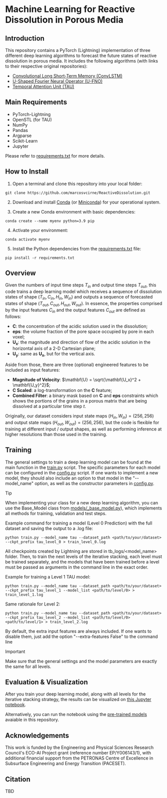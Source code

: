 # Machine Learning for Reactive Dissolution in Porous Media

## Introduction

This repository contains a PyTorch (Lightning) implementation of three different deep learning algorithms to forecast the future states of reactive dissolution in porous media. It includes the following algorithms (with links to their respective original repositories):

- [Convolutional Long Short-Term Memory (ConvLSTM)](https://github.com/ndrplz/ConvLSTM_pytorch)
- [U-Shaped Fourier Neural Operator (U-FNO)](https://github.com/gegewen/ufno)
- [Temporal Attention Unit (TAU)](https://github.com/chengtan9907/OpenSTL)

## Main Requirements

- PyTorch-Lightning
- OpenSTL (for TAU)
- NumPy
- Pandas
- Argparse
- Scikit-Learn
- Jupyter

Please refer to [requirements.txt](requirements.txt) for more details.

## How to Install

1. Open a terminal and clone this repository into your local folder:

```
git clone https://github.com/marcosvcirne/ReactiveDissolution.git
```

2. Download and install [Conda](https://anaconda.org/anaconda/conda) (or [Miniconda](https://docs.anaconda.com/miniconda)) for your operational system.

3. Create a new Conda environment with basic dependencies:

```
conda create --name myenv python=3.9 pip
```

4. Activate your environment:
```
conda activate myenv
```

5. Install the Python dependencies from the [requirements.txt](requirements.txt) file:
```
pip install -r requirements.txt
```

## Overview

Given the numbers of input time steps $T_{in}$ and output time steps $T_{out}$, this code trains a deep learning model which receives a sequence of dissolution states of shape $(T_{in}, C_{in}, H_{in}, W_{in})$ and outputs a sequence of forecasted states of shape $(T_{out}, C_{out}, H_{out}, W_{out})$. In essence, the properties comprised by the input features $C_{in}$ and the output features $C_{out}$ are defined as follows:

- $\mathbf{C}$: the concentration of the acidic solution used in the dissolution;
- $\mathbf{eps}$: the volume fraction of the pore space occupied by pore in each voxel;
- $\mathbf{U_x}$: the magnitude and direction of flow of the acidic solution in the horizontal axis of a 2-D Cartesian plane;
- $\mathbf{U_y}$: same as $\mathbf{U_x}$, but for the vertical axis.

Aside from those, there are three (optional) engineered features to be included as input features:

- **Magnitude of Velocity**: $\mathbf{U} = \sqrt{\mathbf{U_x}^2 + \mathbf{U_y}^2}$;
- **C Scaled**: a log-transformation on the $\mathbf{C}$ feature;
- **Combined Filter**: a binary mask based on $\mathbf{C}$ and $\mathbf{eps}$ constraints which shows the portions of the grains in a porous matrix that are being dissolved at a particular time step $t$.

Originally, our dataset considers input state maps $(H_{in}, W_{in}) = (256, 256)$ and output state maps $(H_{out}, W_{out}) = (256, 256)$, but the code is flexible for training at different input / output shapes, as well as performing inference at higher resolutions than those used in the training.

## Training

The general settings to train a deep learning model can be found at the main function in the [train.py](train.py) script. The specific parameters for each model can be configured in the [config.py](config.py) script. If one wants to implement a new model, they should also include an option to that model in the "--model_name" option, as well as the constructor parameters in [config.py](config.py).

> [!TIP]
> When implementing your class for a new deep learning algorithm, you can use the Base_Model class from [models/_base_model.py](models/_base_model.py)), which implements all methods for training, validation and test steps.

Example command for training a model (Level 0 Prediction) with the full dataset and saving the output to a .log file:

```
python train.py --model_name tau --dataset_path <path/to/your/dataset> --ckpt_prefix tau_level_0 > train_level_0.log
```

All checkpoints created by Lightning are stored in tb_logs/<model_name> folder. Then, to train the next levels of the iterative stacking, each level must be trained separately, and the models that have been trained before a level must be passed as arguments in the command line in the exact order.

Example for training a Level 1 TAU model:

```
python train.py --model_name tau --dataset_path <path/to/your/dataset> --ckpt_prefix tau_level_1 --model_list <path/to/level/0> > train_level_1.log
```

Same rationale for Level 2:

```
python train.py --model_name tau --dataset_path <path/to/your/dataset> --ckpt_prefix tau_level_2 --model_list <path/to/level/0> <path/to/level/1> > train_level_2.log
```

By default, the extra input features are always included. If one wants to disable them, just add the option "--extra-features False" to the command line

> [!IMPORTANT]
> Make sure that the general settings and the model parameters are exactly the same for all levels.

## Evaluation & Visualization

After you train your deep learning model, along with all levels for the iterative stacking strategy, the results can be visualized on [this Jupyter notebook](view_results.ipynb).

Alternatively, you can run the notebook using the [pre-trained models](pretrained_models) avaiable in this repository.

## Acknowledgements

This work is funded by the Engineering and Physical Sciences Research Council's ECO-AI Project grant (reference number EP/Y006143/1), with additional financial support from the PETRONAS Centre of Excellence in Subsurface Engineering and Energy Transition (PACESET).

## Citation

TBD

